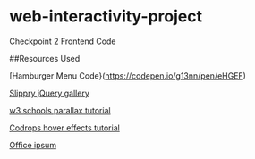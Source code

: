 # web-interactivity-project
Checkpoint 2 Frontend Code

##Resources Used

[Hamburger Menu Code}(https://codepen.io/g13nn/pen/eHGEF)

[Slippry jQuery gallery](http://slippry.com/)

[w3 schools parallax tutorial](https://www.w3schools.com/howto/howto_css_parallax.asp)

[Codrops hover effects tutorial](https://tympanus.net/codrops/2014/06/19/ideas-for-subtle-hover-effects/)

[Office ipsum](http://officeipsum.com/index.php)
